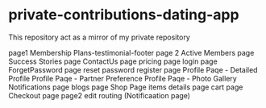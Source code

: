# private-contributions-dating-app

This repository act as a mirror of my private repository

page1 Membership Plans-testimonial-footer
page 2
Active Members page
Success Stories page
ContactUs page
pricing page
login page
ForgetPassword page
reset password
register page 
Profile Paqe - Detailed Profile
Profile Paqe - Partner Preference 
Profile Paqe - Photo Gallery
Notifications page
blogs page
Shop Page
items details page
cart page
Checkout page
page2 edit 
routing (Notificaation page)    
 
